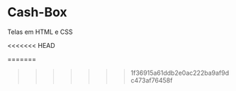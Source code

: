 # Cash-Box
Telas em HTML e CSS 

<<<<<<< HEAD

=======
>>>>>>> 1f36915a61ddb2e0ac222ba9af9dc473af76458f
